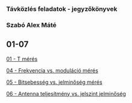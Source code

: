 ### Távközlés feladatok - jegyzőkönyvek

### Szabó Alex Máté

## 01-07

   [01 - T mérés](https://github.com/SzAlex04/jegyzokonyv/blob/main/01-07/01%20-%20T%20m%C3%A9r%C3%A9s.md)
   
   [04 - Frekvencia vs. moduláció mérés](https://github.com/SzAlex04/jegyzokonyv/blob/main/01-07/04%20-%20Frekvencia%20vs.%20modul%C3%A1ci%C3%B3%20m%C3%A9r%C3%A9s.md)
   
   [05 - Bitsebesség vs. jelminőség mérés](https://github.com/SzAlex04/jegyzokonyv/blob/main/01-07/05%20-%20Bitsebess%C3%A9g%20vs.%20jelmin%C5%91s%C3%A9g%20m%C3%A9r%C3%A9s.md)
   
   [06 - Antenna teljesítmény vs. jelszint jelminőség](https://github.com/SzAlex04/jegyzokonyv/blob/main/01-07/06%20-%20Antenna%20teljes%C3%ADtm%C3%A9ny%20vs.%20jelszint%20jelmin%C5%91s%C3%A9g.md)

